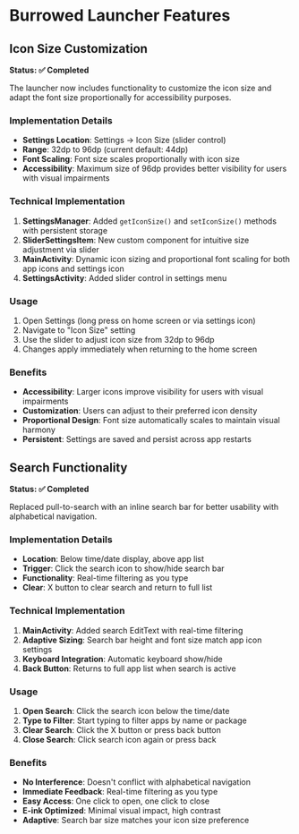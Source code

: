 # Burrowed Launcher Features

## Icon Size Customization

**Status: ✅ Completed**

The launcher now includes functionality to customize the icon size and adapt the font size proportionally for accessibility purposes.

### Implementation Details

- **Settings Location**: Settings → Icon Size (slider control)
- **Range**: 32dp to 96dp (current default: 44dp)
- **Font Scaling**: Font size scales proportionally with icon size
- **Accessibility**: Maximum size of 96dp provides better visibility for users with visual impairments

### Technical Implementation

1. **SettingsManager**: Added `getIconSize()` and `setIconSize()` methods with persistent storage
2. **SliderSettingsItem**: New custom component for intuitive size adjustment via slider
3. **MainActivity**: Dynamic icon sizing and proportional font scaling for both app icons and settings icon
4. **SettingsActivity**: Added slider control in settings menu

### Usage

1. Open Settings (long press on home screen or via settings icon)
2. Navigate to "Icon Size" setting
3. Use the slider to adjust icon size from 32dp to 96dp
4. Changes apply immediately when returning to the home screen

### Benefits

- **Accessibility**: Larger icons improve visibility for users with visual impairments
- **Customization**: Users can adjust to their preferred icon density
- **Proportional Design**: Font size automatically scales to maintain visual harmony
- **Persistent**: Settings are saved and persist across app restarts

## Search Functionality

**Status: ✅ Completed**

Replaced pull-to-search with an inline search bar for better usability with alphabetical navigation.

### Implementation Details

- **Location**: Below time/date display, above app list
- **Trigger**: Click the search icon to show/hide search bar
- **Functionality**: Real-time filtering as you type
- **Clear**: X button to clear search and return to full list

### Technical Implementation

1. **MainActivity**: Added search EditText with real-time filtering
2. **Adaptive Sizing**: Search bar height and font size match app icon settings
3. **Keyboard Integration**: Automatic keyboard show/hide
4. **Back Button**: Returns to full app list when search is active

### Usage

1. **Open Search**: Click the search icon below the time/date
2. **Type to Filter**: Start typing to filter apps by name or package
3. **Clear Search**: Click the X button or press back button
4. **Close Search**: Click search icon again or press back

### Benefits

- **No Interference**: Doesn't conflict with alphabetical navigation
- **Immediate Feedback**: Real-time filtering as you type
- **Easy Access**: One click to open, one click to close
- **E-ink Optimized**: Minimal visual impact, high contrast
- **Adaptive**: Search bar size matches your icon size preference
